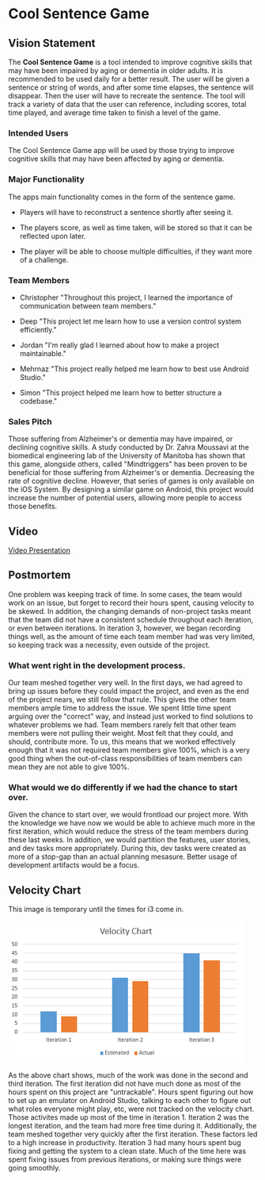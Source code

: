 # Cool Sentence Game

## Vision Statement

The **Cool Sentence Game** is a tool intended to improve cognitive skills that may have been impaired by aging or dementia in older adults. It is recommended to be used daily for a better result. The user will be given a sentence or string of words, and after some time elapses, the sentence will disappear. Then the user will have to recreate the sentence. The tool will track a variety of data that the user can reference, including scores, total time played, and average time taken to finish a level of the game. 

### Intended Users

The Cool Sentence Game app will be used by those trying to improve cognitive skills that may have been affected by aging or dementia.

### Major Functionality

The apps main functionality comes in the form of the sentence game.

- Players will have to reconstruct a sentence shortly after seeing it. 

- The players score, as well as time taken, will be stored so that it can be reflected upon later.

- The player will be able to choose multiple difficulties, if they want more of a challenge.


### Team Members

- Christopher
"Throughout this project, I learned the importance of communication between team members."

- Deep
"This project let me learn how to use a version control system efficiently."

- Jordan
"I'm really glad I learned about how to make a project maintainable."


- Mehrnaz
"This project really helped me learn how to best use Android Studio."

- Simon
"This project helped me learn how to better structure a codebase."

### Sales Pitch

Those suffering from Alzheimer's or dementia may have impaired, or declining cognitive skills. A study conducted by Dr. Zahra Moussavi at the biomedical engineering lab of the University of Manitoba has shown that this game, alongside others, called "Mindtriggers" has been proven to be beneficial for those suffering from Alzheimer's or dementia. Decreasing the rate of cognitive decline. However, that series of games is only available on the iOS System. By designing a similar game on Android, this project would increase the number of potential users, allowing more people to access those benefits. 

## Video
[Video Presentation](https://raw.githubusercontent.com/jaunger1999/3350-Presentation/gh-pages/presi.mp4)

## Postmortem

One problem was keeping track of time. In some cases, the team would work on an issue, but forget to record their hours spent, causing velocity to be skewed. In addition, the changing demands of non-project tasks meant that the team did not have a consistent schedule throughout each iteration, or even between iterations. In iteration 3, however, we began recording things well, as the amount of time each team member had was very limited, so keeping track was a necessity, even outside of the project.

### What went right in the development process.

Our team meshed together very well. In the first days, we had agreed to bring up issues before they could impact the project, and even as the end of the project nears, we still follow that rule. This gives the other team members ample time to address the issue. We spent little time spent arguing over the "correct" way, and instead just worked to find solutions to whatever problems we had. Team members rarely felt that other team members were not pulling their weight. Most felt that they could, and should, contribute more. To us, this means that we worked effectively enough that it was not required team members give 100%, which is a very good thing when the out-of-class responsibilities of team members can mean they are not able to give 100%.

### What would we do differently if we had the chance to start over.

Given the chance to start over, we would frontload our project more. With the knowledge we have now we would be able to achieve much more in the first iteration, which would reduce the stress of the team members during these last weeks. In addition, we would partition the features, user stories, and dev tasks more appropriately. During this, dev tasks were created as more of a stop-gap than an actual planning mesasure. Better usage of development artifacts would be a focus. 


## Velocity Chart

This image is temporary until the times for i3 come in.

![Velocity Chart](i3_Velocity.png)

As the above chart shows, much of the work was done in the second and third iteration. The first iteration did not have much done as most of the hours spent on this project are "untrackable". Hours spent figuring out how to set up an emulator on Android Studio, talking to each other to figure out what roles everyone might play, etc, were not tracked on the velocity chart. Those activites made up most of the time in iteration 1. Iteration 2 was the longest iteration, and the team had more free time during it. Additionally, the team meshed together very quickly after the first iteration. These factors led to a high increase in productivity. Iteration 3 had many hours spent bug fixing and getting the system to a clean state. Much of the time here was spent fixing issues from previous iterations, or making sure things were going smoothly.